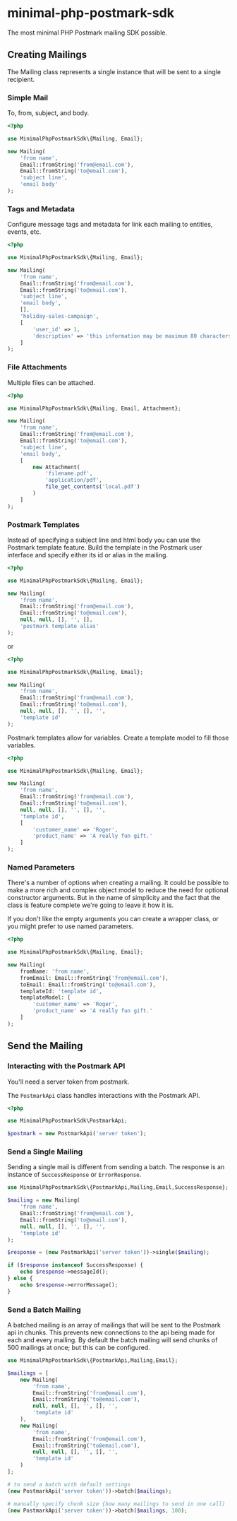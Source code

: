 # minimal-php-postmark-sdk

The most minimal PHP Postmark mailing SDK possible.

## Creating Mailings

The Mailing class represents a single instance that will be sent to a single recipient.

### Simple Mail

To, from, subject, and body.

```php
<?php

use MinimalPhpPostmarkSdk\{Mailing, Email};

new Mailing(
    'from name',
    Email::fromString('from@email.com'),
    Email::fromString('to@email.com'),
    'subject line',
    'email body'
);
```

### Tags and Metadata

Configure message tags and metadata for link each mailing to entities, events, etc.

```php
<?php

use MinimalPhpPostmarkSdk\{Mailing, Email};

new Mailing(
    'from name',
    Email::fromString('from@email.com'),
    Email::fromString('to@email.com'),
    'subject line',
    'email body',
    [],
    'holiday-sales-campaign',
    [
        'user_id' => 1,
        'description' => 'this information may be maximum 80 characters'
    ]
);
```

### File Attachments

Multiple files can be attached.

```php
<?php

use MinimalPhpPostmarkSdk\{Mailing, Email, Attachment};

new Mailing(
    'from name',
    Email::fromString('from@email.com'),
    Email::fromString('to@email.com'),
    'subject line',
    'email body',
    [
        new Attachment(
            'filename.pdf',
            'application/pdf',
            file_get_contents('local.pdf')
        )
    ]
);
```

### Postmark Templates

Instead of specifying a subject line and html body you can use the Postmark template feature. Build the template in the Postmark user interface and specify either its id or alias in the mailing.

```php
<?php

use MinimalPhpPostmarkSdk\{Mailing, Email};

new Mailing(
    'from name',
    Email::fromString('from@email.com'),
    Email::fromString('to@email.com'),
    null, null, [], '', [],
    'postmark template alias'
);
```

or

```php
<?php

use MinimalPhpPostmarkSdk\{Mailing, Email};

new Mailing(
    'from name',
    Email::fromString('from@email.com'),
    Email::fromString('to@email.com'),
    null, null, [], '', [], '',
    'template id'
);
```

Postmark templates allow for variables. Create a template model to fill those variables.

```php
<?php

use MinimalPhpPostmarkSdk\{Mailing, Email};

new Mailing(
    'from name',
    Email::fromString('from@email.com'),
    Email::fromString('to@email.com'),
    null, null, [], '', [], '',
    'template id',
    [
        'customer_name' => 'Roger',
        'product_name' => 'A really fun gift.'
    ]
);
```

### Named Parameters

There's a number of options when creating a mailing. It could be possible to make a more rich and complex object model to reduce the need for optional constructor arguments. But in the name of simplicity and the fact that the class is
feature complete we're going to leave it how it is.

If you don't like the empty arguments you can create a wrapper class, or you might prefer to use named parameters.

```php
<?php

use MinimalPhpPostmarkSdk\{Mailing, Email};

new Mailing(
    fromName: 'from name',
    fromEmail: Email::fromString('from@email.com'),
    toEmail: Email::fromString('to@email.com'),
    templateId: 'template id',
    templateModel: [
        'customer_name' => 'Roger',
        'product_name' => 'A really fun gift.'
    ]
);
```

## Send the Mailing

### Interacting with the Postmark API

You'll need a server token from postmark.

The `PostmarkApi` class handles interactions with the Postmark API.

```php
<?php

use MinimalPhpPostmarkSdk\PostmarkApi;

$postmark = new PostmarkApi('server token');
```

### Send a Single Mailing

Sending a single mail is different from sending a batch. The response is an instance of `SuccessResponse` or `ErrorResponse`.

```php
use MinimalPhpPostmarkSdk\{PostmarkApi,Mailing,Email,SuccessResponse};

$mailing = new Mailing(
    'from name',
    Email::fromString('from@email.com'),
    Email::fromString('to@email.com'),
    null, null, [], '', [], '',
    'template id'
);

$response = (new PostmarkApi('server token'))->single($mailing);

if ($response instanceof SuccessResponse) {
    echo $response->messageId();
} else {
    echo $response->errorMessage();
}
```

### Send a Batch Mailing

A batched mailing is an array of mailings that will be sent to the Postmark api in chunks. This prevents new connections to the api being made for each and every mailing. By default the batch mailing will send chunks of 500 mailings at
once; but this can be configured.

```php
use MinimalPhpPostmarkSdk\{PostmarkApi,Mailing,Email};

$mailings = [
    new Mailing(
        'from name',
        Email::fromString('from@email.com'),
        Email::fromString('to@email.com'),
        null, null, [], '', [], '',
        'template id'
    ),
    new Mailing(
        'from name',
        Email::fromString('from@email.com'),
        Email::fromString('to@email.com'),
        null, null, [], '', [], '',
        'template id'
    )
];

# to send a batch with default settings
(new PostmarkApi('server token'))->batch($mailings);

# manually specify chunk size {how many mailings to send in one call)
(new PostmarkApi('server token'))->batch($mailings, 100);
```